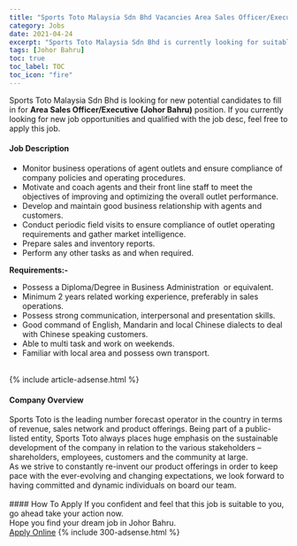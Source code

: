 ```yaml
---
title: "Sports Toto Malaysia Sdn Bhd Vacancies Area Sales Officer/Executive (Johor Bahru)" 
category: Jobs 
date: 2021-04-24 
excerpt: "Sports Toto Malaysia Sdn Bhd is currently looking for suitable person to fill in the Area Sales Officer/Executive (Johor Bahru) which based in Johor Bahru" 
tags: [Johor Bahru] 
toc: true 
toc_label: TOC 
toc_icon: "fire" 
--- 
```


<p>Sports Toto Malaysia Sdn Bhd is looking for new potential candidates to fill in for <b>Area Sales Officer/Executive (Johor Bahru)</b> position. If you currently looking for new job opportunities and qualified with the job desc, feel free to apply this job.
</p><div><div><h4>Job Description</h4></div><div><div><span><div><div><ul><li>Monitor business operations of agent outlets and ensure compliance of company policies and operating procedures.</li><li>Motivate and coach agents and their front line staff to meet the objectives of improving and optimizing the overall outlet&#160;performance.</li><li>Develop and maintain good business relationship with agents and customers.</li><li>Conduct periodic field visits to ensure compliance of outlet operating requirements and gather market intelligence.</li><li>Prepare sales and inventory reports.</li><li>Perform any other tasks as and when required.</li></ul><div><strong>Requirements:-</strong></div><ul><li>Possess a Diploma/Degree in Business Administration&#160; or equivalent.</li><li>Minimum 2 years related working experience, preferably in sales operations.</li><li>Possess strong communication, interpersonal and presentation skills.</li><li>Good command of English, Mandarin and local Chinese dialects to deal with Chinese speaking customers.</li><li>Able to multi task and work on weekends.</li><li>Familiar with local area and possess own transport.<br>&#160;</li></ul></div></div></span></div></div></div> 
{% include article-adsense.html %} 
<div><div><h4>Company Overview</h4></div><div><div><span><div><div>
	Sports Toto is the leading number forecast operator in the country in terms of revenue, sales network and product offerings. Being part of a public-listed entity, Sports Toto always places huge emphasis on the sustainable development of the company in relation to the various stakeholders &#8211; shareholders, employees, customers and the community at large.</div>
<div>
	As we strive to constantly re-invent our product offerings in order to keep pace with the ever-evolving and changing expectations, we look forward to having committed and dynamic individuals on board our team.<br>
	&#160;</div></div></span></div></div></div> 
#### How To Apply 
If you confident and feel that this job is suitable to you, go ahead take your action now. <br/> 
Hope you find your dream job in Johor Bahru. <br/> 
<a href="https://www.jobstreet.com.my/en/job/area-sales-officer-executive-johor-bahru-4547025?jobId=jobstreet-my-job-4547025&" class="btn btn--info" target="_blank" rel="nofollow noopenner">Apply Online</a> 
{% include 300-adsense.html %} 